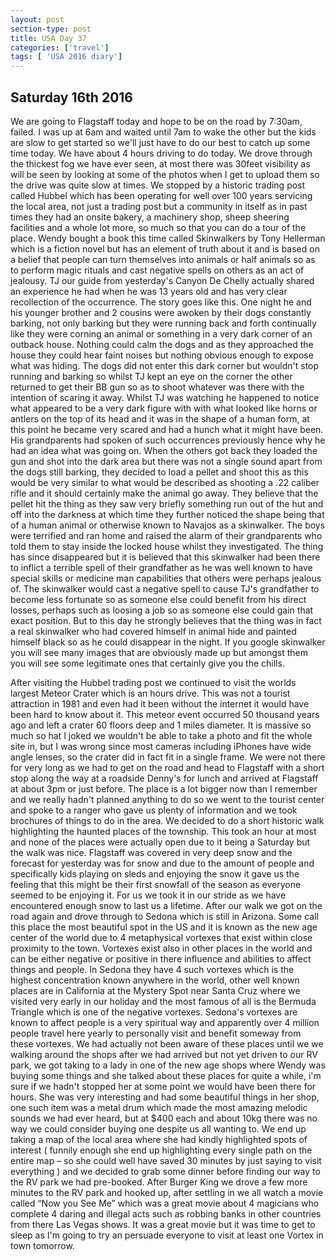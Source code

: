 ```yaml
---
layout: post
section-type: post
title: USA Day 37
categories: ['travel']
tags: [ 'USA 2016 diary']
---
```

## Saturday 16th 2016  

We are going to Flagstaff today and hope to be on the road by 7:30am, failed. I was up at 6am and waited until 7am to wake the other but the kids are slow to get started so we'll just have to do our best to catch up some time today. We have about 4 hours driving to do today.
We drove through the thickest fog we have ever seen, at most there was 30feet visibility as will be seen by looking at some of the photos when I get to upload them so the drive was quite slow at times. We stopped by a historic trading post called Hubbel which has been operating for well over 100 years servicing the local area, not just a trading post but a community in itself as in past times they had an onsite bakery, a machinery shop, sheep sheering facilities and a whole lot more, so much so that you can do a tour of the place. Wendy bought a book this time called Skinwalkers by Tony Hellerman which is a fiction novel but has an element of truth about it and is based on a belief that people can turn themselves into animals or half animals so as to perform magic rituals and cast negative spells on others as an act of jealousy.
TJ our guide from yesterday's Canyon De Chelly actually shared an experience he had when he was 13 years old and has very clear recollection of the occurrence. The story goes like this. One night he and his younger brother and 2 cousins were awoken by their dogs constantly barking, not only barking but they were running back and forth continually like they were corning an animal or something in a very dark corner of an outback house. Nothing could calm the dogs and as they approached the house they could hear faint noises but nothing obvious enough to expose what was hiding.
The dogs did not enter this dark corner but wouldn't stop running and barking so whilst TJ kept an eye on the corner the other returned to get their BB gun so as to shoot whatever was there with the intention of scaring it away. Whilst TJ was watching he happened to notice what appeared to be a very dark figure with with what looked like horns or antlers on the top of its head and it was in the shape of a human form, at this point he became very scared and had a hunch what it might have been. His grandparents had spoken of such occurrences previously hence why he had an idea what was going on. When the others got back they loaded the gun and shot into the dark area but there was not a single sound apart from the dogs still barking, they decided to load a pellet and shoot this as this would be very similar to what would be described as shooting a .22 caliber rifle and it should certainly make the animal go away. They believe that the pellet hit the thing as they saw very briefly something run out of the hut and off into the darkness at which time they further noticed the shape being that of a human animal or otherwise known to Navajos as a skinwalker. The boys were terrified and ran home and raised the alarm of their grandparents who told them to stay inside the locked house whilst they investigated. The thing has since disappeared but it is believed that this skinwalker had been there to inflict a terrible spell of their grandfather as he was well known to have special skills or medicine man capabilities that others were perhaps jealous of. The skinwalker would cast a negative spell to cause TJ's grandfather to become less fortunate so as someone else could benefit from his direct losses, perhaps such as loosing a job so as someone else could gain that exact position. But to this day he strongly believes that the thing was in fact a real skinwalker who had covered himself in animal hide and painted himself black so as he could disappear in the night. If you google skinwalker you will see many images that are obviously made up but amongst them you will see some legitimate ones that certainly give you the chills.

After visiting the Hubbel trading post we continued to visit the worlds largest Meteor Crater which is an hours drive. This was not a tourist attraction in 1981 and even had it been without the internet it would have been hard to know about it. This meteor event occurred 50 thousand years ago and left a crater 60 floors deep and 1 miles diameter. It is massive so much so hat I joked we wouldn't be able to take a photo and fit the whole site in, but I was wrong since most cameras including iPhones have wide angle lenses, so the crater did in fact fit in a single frame. We were not there for very long as we had to get on the road and head to Flagstaff with a short stop along the way at a roadside Denny's for lunch and arrived at Flagstaff at about 3pm or just before. The place is a lot bigger now than I remember and we really hadn't planned anything to do so we went to the tourist center and spoke to a ranger who gave us plenty of information and we took brochures of things to do in the area. We decided to do a short historic walk highlighting the haunted places of the township. This took an hour at most and none of the places were actually open due to it being a Saturday but the walk was nice. Flagstaff was covered in very deep snow and the forecast for yesterday was for snow and due to the amount of people and specifically kids playing on sleds and enjoying the snow it gave us the feeling that this might be their first snowfall of the season as everyone seemed to be enjoying it. For us we took it in our stride as we have encountered enough snow to last us a lifetime. After our walk we got on the road again and drove through to Sedona which is still in Arizona. Some call this place the most beautiful spot in the US and it is known as the new age center of the world due to 4 metaphysical vortexes that exist within close proximity to the town. Vortexes exist also in other places in the world and can be either negative or positive in there influence and abilities to affect things and people. In Sedona they have 4 such vortexes which is the highest concentration known anywhere in the world, other well known places are in California at the Mystery Spot near Santa Cruz where we visited very early in our holiday and the most famous of all is the Bermuda Triangle which is one of the negative vortexes. Sedona's vortexes are known to affect people is a very spiritual way and apparently over 4 million people travel here yearly to personally visit and benefit someway from these vortexes. We had actually not been aware of these places until we we walking around the shops after we had arrived but not yet driven to our RV park, we got taking to a lady in one of the new age shops where Wendy was buying some things and she talked about these places for quite a while, i'm sure if we hadn't stopped her at some point we would have been there for hours. She was very interesting and had some beautiful things in her shop, one such item was a metal drum which made the most amazing melodic sounds we had ever heard, but at $400 each and about 10kg there was no way we could consider buying one despite us all wanting to. We end up taking a map of the local area where she had kindly highlighted spots of interest ( funnily enough she end up highlighting every single path on the entire map – so she could well have saved 30 minutes by just saying to visit everything ) and we decided to grab some dinner before finding our way to the RV park we had pre-booked. After Burger King we drove a few more minutes to the RV park and hooked up, after settling in we all watch a movie called “Now you See Me” which was a great movie about 4 magicians who complete 4 daring and illegal acts such as robbing banks in other countries from there Las Vegas shows. It was a great movie but it was time to get to sleep as I'm going to try an persuade everyone to visit at least one Vortex in town tomorrow.
